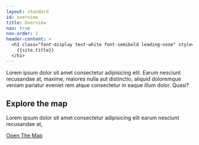 ```yaml
---
layout: standard
id: overview
title: Overview
nav: true
nav-order: 1
header-content: >
  <h1 class="font-display text-white font-semibold leading-none" style="font-size: 5rem;">
    {{site.title}}
  </h1>
---
```


<div class="content-padding content-spacing">
  <div class="mx-auto max-w-screen-lg text-center">
    <p>Lorem ipsum dolor sit amet consectetur adipisicing elit. Earum nesciunt recusandae at, maxime, maiores nulla aut distinctio, aliquid doloremque veniam pariatur eveniet rem atque consectetur in eaque illum dolor. Quasi?</p>
  </div>
</div>
<div class="relative" style="height: 80vh; min-height: 560px;">
  <div id="map" class="absolute top-0 left-0 right-0 bottom-0 z-10"></div>
  <div class="js-map-cover absolute top-0 left-0 right-0 bottom-0 z-20 bg-black flex items-center justify-center text-white">
    <div class="max-w-screen-sm text-center">
      <h2 class="h3">Explore the map</h2>
      <p>Lorem ipsum dolor sit amet consectetur adipisicing elit earum nesciunt recusandae at,</p>
      <div class="h-4"></div>
      <a href="#js-start-map" class="btn js-open-map">Open The Map</a>
    </div>
  </div>
</div>
